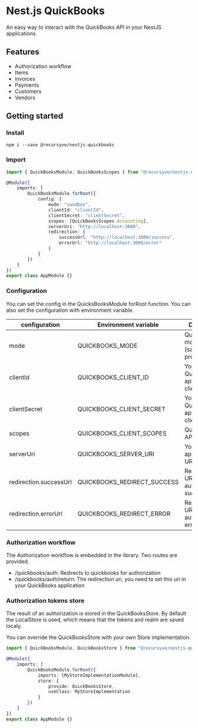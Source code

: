 # Nest.js QuickBooks

An easy way to interact with the QuickBooks API in your NestJS applications.

## Features
- Authorization workflow
- Items
- Invoices
- Payments
- Customers
- Vendors

## Getting started

### Install

```
npm i --save @recursyve/nestjs-quickbooks
```

### Import

```ts
import { QuickBooksModule, QuickBooksScopes } from "@recursyve/nestjs-quickbooks";

@Module({
    imports: [
        QuickBooksModule.forRoot({
            config: {
                mode: "sandbox",
                clientId: "clientId",
                clientSecret: "clientSecret",
                scopes: [QuickBooksScopes.Accounting],
                serverUri: "http://localhost:3000",
                redirection: {
                    successUrl: "http://localhost:3000/success",
                    errorUrl: "http://localhost:3000/error"
                }
            }
        })
    ]
})
export class AppModule {}
```

### Configuration

You can set the config in the QuicksBooksModule forRoot function. You can also set the configuration with environment variable.

| **configuration**      | **Environment variable**    | **Definition**                              |
|------------------------|-----------------------------|---------------------------------------------|
| mode                   | QUICKBOOKS_MODE             | QuickBooks mode (sandbox or production)     |
| clientId               | QUICKBOOKS_CLIENT_ID        | Your Quickbooks application client id       |
| clientSecret           | QUICKBOOKS_CLIENT_SECRET    | Your Quickbooks application client secret   |
| scopes                 | QUICKBOOKS_CLIENT_SCOPES    | Quickbooks API scopes                       |
| serverUri              | QUICKBOOKS_SERVER_URI       | Your NestJS application URI                 |
| redirection.successUrl | QUICKBOOKS_REDIRECT_SUCCESS | Redirection URL after authorization success |
| redirection.errorUrl   | QUICKBOOKS_REDIRECT_ERROR   | Redirection URL after authorization error   |

### Authorization workflow

The Authorization workflow is embedded in the library. Two routes are provided.

- /quickbooks/auth: Redirects to quickbooks for authorization
- /quickbooks/auth/return: The redirection uri, you need to set this uri in your QuickBooks application

### Authorization tokens store

The result of an authorization is stored in the QuickBooksStore. By default the LocalStore is used, which means that the tokens and realm are saved localy.

You can override the QuickBooksStore with your own Store implementation.
```ts
import { QuickBooksModule, QuickBooksStore } from "@recursyve/nestjs-quickbooks";

@Module({
    imports: [
        QuickBooksModule.forRoot({
            imports: [MyStoreImplementationModule],
            store: {
                provide: QuickBooksStore,
                useClass: MyStoreImplementation
            }
        })
    ]
})
export class AppModule {}
```
